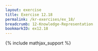 ```yaml
---
layout: exercise
title: Exercise 12.18
permalink: /kr-exercises/ex_18/
breadcrumb: 12-Knowledge-Representation
bookmarkID: ex12.18
---
```


{% include mathjax_support %}
